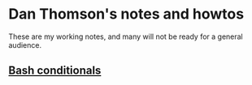 # Dan Thomson's notes and howtos
These are my working notes, and many will not be ready for a general audience.


## [Bash conditionals](shorts/bash_conditionals.md)
